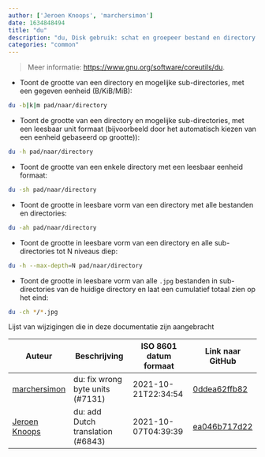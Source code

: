 ```yaml
---
author: ['Jeroen Knoops', 'marchersimon']
date: 1634848494
title: "du"
description: "du, Disk gebruik: schat en groepeer bestand en directory ruimte gebruik."
categories: "common"
---
```

> Meer informatie: <https://www.gnu.org/software/coreutils/du>.

- Toont de grootte van een directory en mogelijke sub-directories, met een gegeven eenheid (B/KiB/MiB):

```bash
du -b|k|m pad/naar/directory
```

- Toont de grootte van een directory en mogelijke sub-directories, met een leesbaar unit formaat (bijvoorbeeld door het automatisch kiezen van een eenheid gebaseerd op grootte)):

```bash
du -h pad/naar/directory
```

- Toont de grootte van een enkele directory met een leesbaar eenheid formaat:

```bash
du -sh pad/naar/directory
```

- Toont de grootte in leesbare vorm van een directory met alle bestanden en directories:

```bash
du -ah pad/naar/directory
```

- Toont de grootte in leesbare vorm van een directory en alle sub-directories tot N niveaus diep:

```bash
du -h --max-depth=N pad/naar/directory
```

- Toont de grootte in leesbare vorm van alle `.jpg` bestanden in sub-directories van de huidige directory en laat een cumulatief totaal zien op het eind:

```bash
du -ch */*.jpg
```
Lijst van wijzigingen die in deze documentatie zijn aangebracht


Auteur | Beschrijving | ISO 8601 datum formaat | Link naar GitHub
------|-----|-----|-----
[marchersimon](mailto:50295997+marchersimon@users.noreply.github.com) | du: fix wrong byte units (#7131) | 2021-10-21T22:34:54 | [0ddea62ffb82](https://github.com/tldr-pages/tldr/commit/0ddea62ffb822afabf0437c9a0d15258f13ce672)
[Jeroen Knoops](mailto:jeroen.knoops@philips.com) | du: add Dutch translation (#6843) | 2021-10-07T04:39:39 | [ea046b717d22](https://github.com/tldr-pages/tldr/commit/ea046b717d221200f77e5d74a97ff7c3031d5877)

